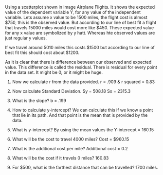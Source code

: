 Using a scatterplot shown in image Airplane Flights. It shows the expected value of the dependent variable Y, for any value of the independent variable.
Lets assume x value to be 1500 miles, the flight cost is almost $750, this is the observed value. 
But according to our line of best fit a flight that travels 15000 miles would cost more like $450. These expected value for any x value are symbolized by y hatt. Whereas hte observed values are just regular y values.

If we travel around 5010 miles this costs $1500 but according to our line of best fit this should cost about $1200.

As it is clear that there is difference between our observed and expected value. This difference is called the residual. There is residual for every point in the data set. It might be 0, or it might be huge.

1. Now we calculate r from the data provided.
r = .909    &   r squared = 0.83

2. Now calculate Standard Deviation.
Sy = 508.18     Sx = 2315.3

3. What is the slope?
b = .199

4. How to calculate y-intercept? 
We can calculate this if we know a point that lie in its path. And that point is the mean that is provided by the data.

5. What is y-intercept?
By using the mean values the Y-intercept = 160.15

6. What will be the cost to travel 4000 miles?
Cost = $960.15

7. What is the additional cost per mile?
Additional cost = 0.2

8. What will be the cost if it travels 0 miles?
160.83

9. For $500, what is the farthest distance that can be travelled?
1700 miles.